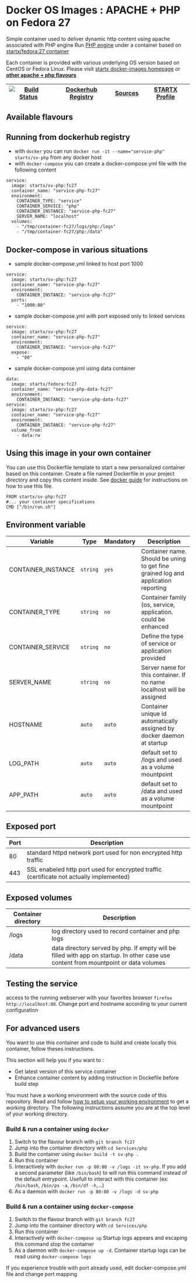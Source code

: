 # Docker OS Images : APACHE + PHP on Fedora 27

Simple container used to deliver dynamic http content using apache associated with PHP engine
Run [PHP engine](https://www.php.net) under a container 
based on [startx/fedora:27 container](https://hub.docker.com/r/startx/fedora)

Each container is provided with various underlying OS version based on CentOS or 
Fedora Linux. Please visit [startx docker-images homepage](https://github.com/startxfr/docker-images/)
or **[other apache + php flavours](https://github.com/startxfr/docker-images/Services/php/#available-flavours)**

| [![Build Status](https://travis-ci.org/startxfr/docker-images.svg?branch=fc27)](https://travis-ci.org/startxfr/docker-images) | [Dockerhub Registry](https://hub.docker.com/r/startx/sv-php/) | [Sources](https://github.com/startxfr/docker-images/tree/fc27/Services/php)             | [STARTX Profile](https://github.com/startxfr) | 
|-------------------------------------------------------------------------------------------------------------------|---------------------------------------------------------------|-------------------------------------------------------------------------------|-----------------------------------------------|

## Available flavours

## Running from dockerhub registry

* with `docker` you can run `docker run -it --name="service-php" startx/sv-php` from any docker host
* with `docker-compose` you can create a docker-compose.yml file with the following content
```
service:
  image: startx/sv-php:fc27
  container_name: "service-php-fc27"
  environment:
    CONTAINER_TYPE: "service"
    CONTAINER_SERVICE: "php"
    CONTAINER_INSTANCE: "service-php-fc27"
    SERVER_NAME: "localhost"
  volumes:
    - "/tmp/container-fc27/logs/php:/logs"
    - "/tmp/container-fc27/php:/data"
```

## Docker-compose in various situations

* sample docker-compose.yml linked to host port 1000
```
service:
  image: startx/sv-php:fc27
  container_name: "service-php-fc27"
  environment:
    CONTAINER_INSTANCE: "service-php-fc27"
  ports:
    - "1000:80"
```
* sample docker-compose.yml with port exposed only to linked services
```
service:
  image: startx/sv-php:fc27
  container_name: "service-php-fc27"
  environment:
    CONTAINER_INSTANCE: "service-php-fc27"
  expose:
    - "80"
```
* sample docker-compose.yml using data container
```
data:
  image: startx/fedora:fc27
  container_name: "service-php-data-fc27"
  environment:
    CONTAINER_INSTANCE: "service-php-data-fc27"
service:
  image: startx/sv-php:fc27
  container_name: "service-php-fc27"
  environment:
    CONTAINER_INSTANCE: "service-php-fc27"
  volume_from:
    - data:rw
```

## Using this image in your own container

You can use this Dockerfile template to start a new personalized container based on this container. Create a file named Dockerfile in your project directory and copy this content inside. See [docker guide](http://docs.docker.com/engine/reference/builder/) for instructions on how to use this file.
 ```
FROM startx/sv-php:fc27
#... your container specifications
CMD ["/bin/run.sh"]
```

## Environment variable

| Variable                  | Type     | Mandatory | Description                                                              |
|---------------------------|----------|-----------|--------------------------------------------------------------------------|
| CONTAINER_INSTANCE        | `string` | `yes`     | Container name. Should be uning to get fine grained log and application reporting
| CONTAINER_TYPE            | `string` | `no`      | Container family (os, service, application. could be enhanced 
| CONTAINER_SERVICE         | `string` | `no`      | Define the type of service or application provided
| SERVER_NAME               | `string` | `no`      | Server name for this container. If no name localhost will be assigned
| HOSTNAME                  | `auto`   | `auto`    | Container unique id automatically assigned by docker daemon at startup
| LOG_PATH                  | `auto`   | `auto`    | default set to /logs and used as a volume mountpoint
| APP_PATH                  | `auto`   | `auto`    | default set to /data and used as a volume mountpoint

## Exposed port

| Port  | Description                                                              |
|-------|--------------------------------------------------------------------------|
| 80    | standard httpd network port used for non encrypted http traffic
| 443   | SSL enabeled http port used for encrypted traffic (certificate not actually implemented)

## Exposed volumes

| Container directory  | Description                                                              |
|----------------------|--------------------------------------------------------------------------|
| /logs                | log directory used to record container and php logs
| /data                | data directory served by php. If empty will be filled with app on startup. In other case use content from mountpoint or data volumes

## Testing the service

access to the running webserver with your favorites browser `firefox http://localhost:80`. Change port and hostname according to your current configuration

## For advanced users

You want to use this container and code to build and create locally this container, follow theses instructions.

This section will help you if you want to :
* Get latest version of this service container
* Enhance container content by adding instruction in Dockefile before build step

You must have a working environment with the source code of this repository. Read and follow [how to setup your working environment](https://github.com/startxfr/docker-images#setup-your-working-environment-mandatory) to get a working directory. The following instructions assume you are at the top level of your working directory.

### Build & run a container using `docker`

1. Switch to the flavour branch with `git branch fc27`
2. Jump into the container directory with `cd Services/php`
3. Build the container using `docker build -t sv-php .`
4. Run this container 
  1. Interactively with `docker run -p 80:80 -v /logs -it sv-php`. If you add a second parameter (like `/bin/bash`) to will run this command instead of the default entrypoint. Usefull to interact with this container (ex: `/bin/bash`, `/bin/ps -a`, `/bin/df -h`,...) 
  2. As a daemon with `docker run -p 80:80 -v /logs -d sv-php`


### Build & run a container using `docker-compose`

1. Switch to the flavour branch with `git branch fc27`
2. Jump into the container directory with `cd Services/php`
3. Run this container 
  1. Interactively with `docker-compose up` Startup logs appears and escaping this command stop the container
  2. As a daemon with `docker-compose up -d`. Container startup logs can be read using `docker-compose logs`

If you experience trouble with port already used, edit docker-compose.yml file and change port mapping
